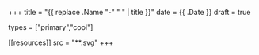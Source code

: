 +++
title           = "{{ replace .Name "-" " " | title }}"
date            = {{ .Date }}
draft           = true

types           = ["primary","cool"]
 
[[resources]]
  src  = "**.svg"
+++

